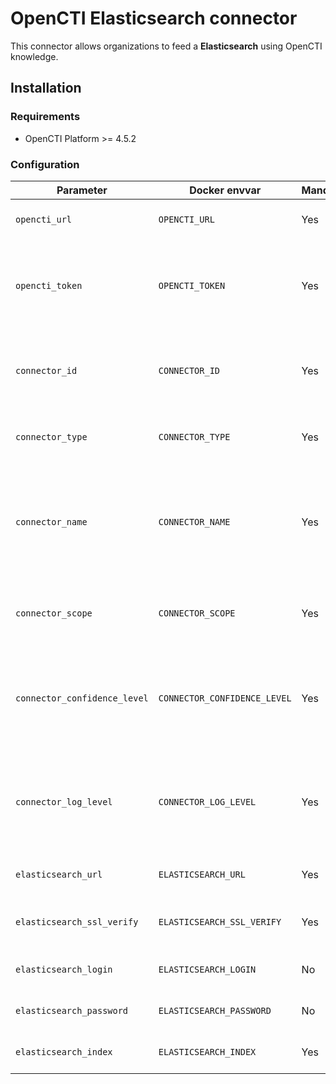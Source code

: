 # OpenCTI Elasticsearch connector

This connector allows organizations to feed a **Elasticsearch** using OpenCTI knowledge. 

## Installation

### Requirements

- OpenCTI Platform >= 4.5.2

### Configuration

| Parameter                            | Docker envvar                       | Mandatory    | Description                                                                                                                                                |
| ------------------------------------ | ----------------------------------- | ------------ | ---------------------------------------------------------------------------------------------------------------------------------------------------------- |
| `opencti_url`                        | `OPENCTI_URL`                       | Yes          | The URL of the OpenCTI platform.                                                                                                                           |
| `opencti_token`                      | `OPENCTI_TOKEN`                     | Yes          | The default admin token configured in the OpenCTI platform parameters file.                                                                                |
| `connector_id`                       | `CONNECTOR_ID`                      | Yes          | A valid arbitrary `UUIDv4` that must be unique for this connector.                                                                                         |
| `connector_type`                     | `CONNECTOR_TYPE`                    | Yes          | Must be `STREAM` (this is the connector type).                                                                                                             |
| `connector_name`                     | `CONNECTOR_NAME`                    | Yes          | The name of the Elasticsearch instance, to identify it if you have multiple Elasticsearch connectors.                                                                    |
| `connector_scope`                    | `CONNECTOR_SCOPE`                   | Yes          | Must be `elasticsearch`, not used in this connector.                                                                                                              |
| `connector_confidence_level`         | `CONNECTOR_CONFIDENCE_LEVEL`        | Yes          | The default confidence level for created sightings (a number between 1 and 4).                                                                             |
| `connector_log_level`                | `CONNECTOR_LOG_LEVEL`               | Yes          | The log level for this connector, could be `debug`, `info`, `warn` or `error` (less verbose).                                                              |
| `elasticsearch_url`                  | `ELASTICSEARCH_URL`                 | Yes          | The Elasticsearch instance URL                                                                                                                                   |
| `elasticsearch_ssl_verify`           | `ELASTICSEARCH_SSL_VERIFY`          | Yes          | Enable the SSL certificate check (default: `true`)                                                                                                         |
| `elasticsearch_login`                | `ELASTICSEARCH_LOGIN`               | No           | The Elasticsearch login user.                                                                                                                                     |
| `elasticsearch_password`             | `ELASTICSEARCH_PASSWORD`            | No           | The Elasticsearch password.                                                                                                                                       |
| `elasticsearch_index`                | `ELASTICSEARCH_INDEX`               | Yes          | The Elasticsearch index name.                                                                                                                                 |